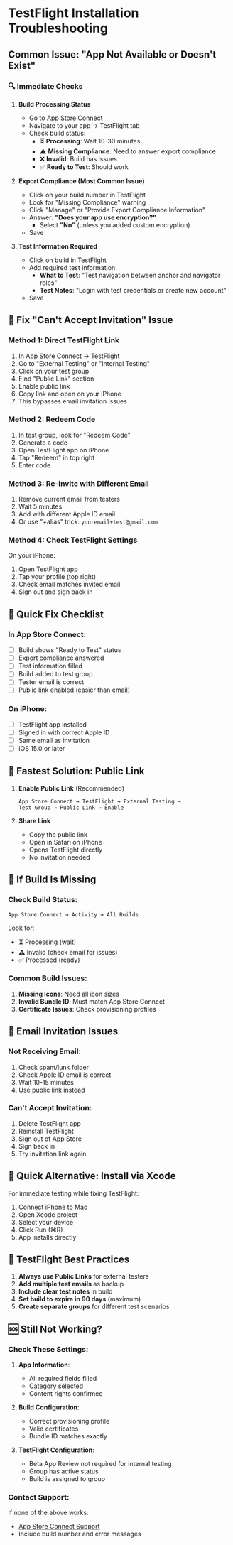 # TestFlight Installation Troubleshooting

## Common Issue: "App Not Available or Doesn't Exist"

### 🔍 Immediate Checks

1. **Build Processing Status**
   - Go to [App Store Connect](https://appstoreconnect.apple.com)
   - Navigate to your app → TestFlight tab
   - Check build status:
     - ⏳ **Processing**: Wait 10-30 minutes
     - ⚠️ **Missing Compliance**: Need to answer export compliance
     - ❌ **Invalid**: Build has issues
     - ✅ **Ready to Test**: Should work

2. **Export Compliance (Most Common Issue)**
   - Click on your build number in TestFlight
   - Look for "Missing Compliance" warning
   - Click "Manage" or "Provide Export Compliance Information"
   - Answer: **"Does your app use encryption?"**
     - Select **"No"** (unless you added custom encryption)
   - Save

3. **Test Information Required**
   - Click on build in TestFlight
   - Add required test information:
     - **What to Test**: "Test navigation between anchor and navigator roles"
     - **Test Notes**: "Login with test credentials or create new account"
   - Save

## 🔧 Fix "Can't Accept Invitation" Issue

### Method 1: Direct TestFlight Link
1. In App Store Connect → TestFlight
2. Go to "External Testing" or "Internal Testing"
3. Click on your test group
4. Find "Public Link" section
5. Enable public link
6. Copy link and open on your iPhone
7. This bypasses email invitation issues

### Method 2: Redeem Code
1. In test group, look for "Redeem Code"
2. Generate a code
3. Open TestFlight app on iPhone
4. Tap "Redeem" in top right
5. Enter code

### Method 3: Re-invite with Different Email
1. Remove current email from testers
2. Wait 5 minutes
3. Add with different Apple ID email
4. Or use "+alias" trick: `youremail+test@gmail.com`

### Method 4: Check TestFlight Settings
On your iPhone:
1. Open TestFlight app
2. Tap your profile (top right)
3. Check email matches invited email
4. Sign out and sign back in

## 📱 Quick Fix Checklist

### In App Store Connect:
- [ ] Build shows "Ready to Test" status
- [ ] Export compliance answered
- [ ] Test information filled
- [ ] Build added to test group
- [ ] Tester email is correct
- [ ] Public link enabled (easier than email)

### On iPhone:
- [ ] TestFlight app installed
- [ ] Signed in with correct Apple ID
- [ ] Same email as invitation
- [ ] iOS 15.0 or later

## 🚀 Fastest Solution: Public Link

1. **Enable Public Link** (Recommended)
   ```
   App Store Connect → TestFlight → External Testing → 
   Test Group → Public Link → Enable
   ```

2. **Share Link**
   - Copy the public link
   - Open in Safari on iPhone
   - Opens TestFlight directly
   - No invitation needed

## 🔄 If Build Is Missing

### Check Build Status:
```
App Store Connect → Activity → All Builds
```

Look for:
- ⏳ Processing (wait)
- ⚠️ Invalid (check email for issues)
- ✅ Processed (ready)

### Common Build Issues:
1. **Missing Icons**: Need all icon sizes
2. **Invalid Bundle ID**: Must match App Store Connect
3. **Certificate Issues**: Check provisioning profiles

## 📧 Email Invitation Issues

### Not Receiving Email:
1. Check spam/junk folder
2. Check Apple ID email is correct
3. Wait 10-15 minutes
4. Use public link instead

### Can't Accept Invitation:
1. Delete TestFlight app
2. Reinstall TestFlight
3. Sign out of App Store
4. Sign back in
5. Try invitation link again

## 🎯 Quick Alternative: Install via Xcode

For immediate testing while fixing TestFlight:
1. Connect iPhone to Mac
2. Open Xcode project
3. Select your device
4. Click Run (⌘R)
5. App installs directly

## 📝 TestFlight Best Practices

1. **Always use Public Links** for external testers
2. **Add multiple test emails** as backup
3. **Include clear test notes** in build
4. **Set build to expire in 90 days** (maximum)
5. **Create separate groups** for different test scenarios

## 🆘 Still Not Working?

### Check These Settings:
1. **App Information**:
   - All required fields filled
   - Category selected
   - Content rights confirmed

2. **Build Configuration**:
   - Correct provisioning profile
   - Valid certificates
   - Bundle ID matches exactly

3. **TestFlight Configuration**:
   - Beta App Review not required for internal testing
   - Group has active status
   - Build is assigned to group

### Contact Support:
If none of the above works:
- [App Store Connect Support](https://developer.apple.com/contact/app-store-connect/)
- Include build number and error messages